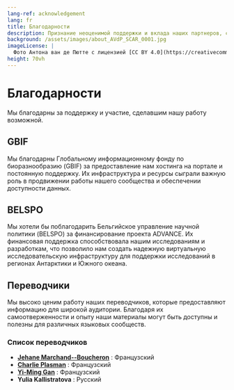 ```yaml
---
lang-ref: acknowledgement
lang: fr
title: Благодарности
description: Признание неоценимой поддержки и вклада наших партнеров, сотрудников, волонтеров и спонсоров.
background: /assets/images/about_AVdP_SCAR_0001.jpg
imageLicense: |
  Фото Антона ван де Пютте с лицензией [CC BY 4.0](https://creativecommons.org/licenses/by/4.0/)
height: 70vh
---
```


# Благодарности

Мы благодарны за поддержку и участие, сделавшим нашу работу возможной.

## GBIF

Мы благодарны Глобальному информационному фонду по биоразнообразию (GBIF) за предоставление нам хостинга на портале и постоянную поддержку. Их инфраструктура и ресурсы сыграли важную роль в продвижении работы нашего сообщества и обеспечении доступности данных.

## BELSPO

Мы хотели бы поблагодарить Бельгийское управление научной политики (BELSPO) за финансирование проекта ADVANCE. Их финансовая поддержка способствовала нашим исследованиям и разработкам, что позволило нам создать надежную виртуальную исследовательскую инфраструктуру для поддержки исследований в регионах Антарктики и Южного океана.

## Переводчики

Мы высоко ценим работу наших переводчиков, которые предоставляют информацию для широкой аудитории. Благодаря их самоотверженности и опыту наши материалы могут быть доступны и полезны для различных языковых сообществ.

### Список переводчиков

- **[Jehane Marchand--Boucheron](https://orcid.org/0009-0004-3688-874X)** : Французский
- **[Charlie Plasman](https://orcid.org/0009-0007-7519-7417)** : Французский
- **[Yi-Ming Gan](https://orcid.org/0000-0001-7087-2646)** : Французский
- **Yulia Kallistratova** : Русский
